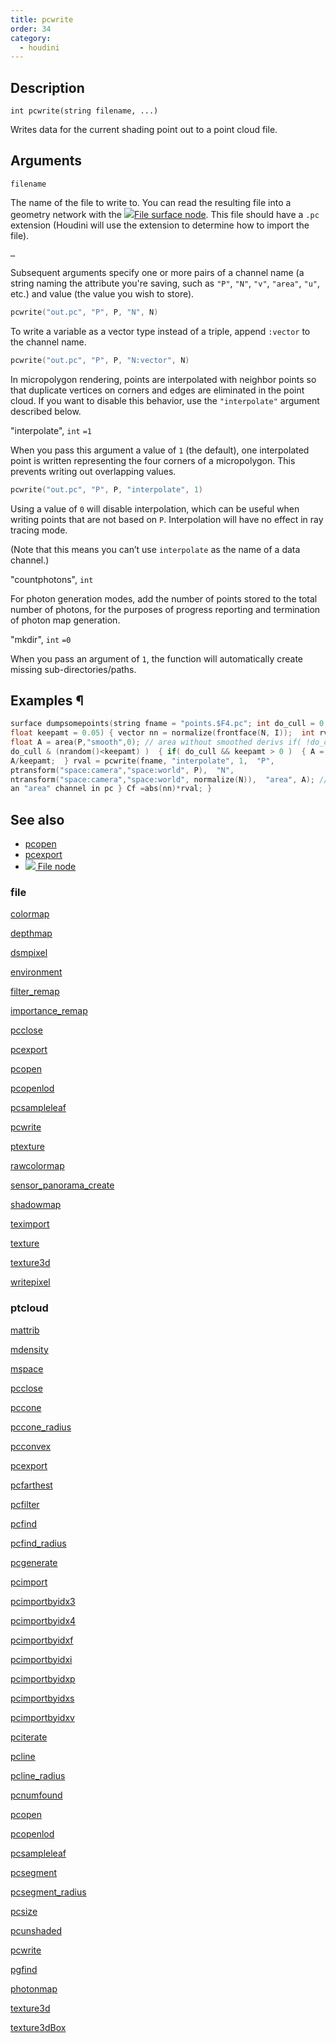 ```yaml
---
title: pcwrite
order: 34
category:
  - houdini
---
```


## Description

`int pcwrite(string filename, ...)`

Writes data for the current shading point out to a point cloud file.

## Arguments

`filename`

The name of the file to write to. You can read the resulting file into a
geometry network with the [![](../../icons/COMMON/file.svg)File surface
node](../../nodes/sop/file.html "Reads, writes, or caches geometry on disk.").
This file should have a `.pc` extension (Houdini will use the extension to
determine how to import the file).

`…`

Subsequent arguments specify one or more pairs of a channel name (a string
naming the attribute you're saving, such as `"P"`, `"N"`, `"v"`, `"area"`,
`"u"`, etc.) and value (the value you wish to store).

```c
pcwrite("out.pc", "P", P, "N", N)
```

To write a variable as a vector type instead of a triple, append `:vector` to
the channel name.

```c
pcwrite("out.pc", "P", P, "N:vector", N)
```

In micropolygon rendering, points are interpolated with neighbor points so
that duplicate vertices on corners and edges are eliminated in the point
cloud. If you want to disable this behavior, use the `"interpolate"` argument
described below.

"interpolate", `int` `=1`

When you pass this argument a value of `1` (the default), one interpolated
point is written representing the four corners of a micropolygon. This
prevents writing out overlapping values.

```c
pcwrite("out.pc", "P", P, "interpolate", 1)
```

Using a value of `0` will disable interpolation, which can be useful when
writing points that are not based on `P`. Interpolation will have no effect in
ray tracing mode.

(Note that this means you can’t use `interpolate` as the name of a data
channel.)

"countphotons", `int`

For photon generation modes, add the number of points stored to the total
number of photons, for the purposes of progress reporting and termination of
photon map generation.

"mkdir", `int` `=0`

When you pass an argument of `1`, the function will automatically create
missing sub-directories/paths.

## Examples ¶

```c
surface dumpsomepoints(string fname = "points.$F4.pc"; int do_cull = 0;
float keepamt = 0.05) { vector nn = normalize(frontface(N, I));  int rval=0;
float A = area(P,"smooth",0); // area without smoothed derivs if( !do_cull|
do_cull & (nrandom()<keepamt) )  { if( do_cull && keepamt > 0 )  { A =
A/keepamt;  } rval = pcwrite(fname, "interpolate", 1,  "P",
ptransform("space:camera","space:world", P),  "N",
ntransform("space:camera","space:world", normalize(N)),  "area", A); // output
an "area" channel in pc } Cf =abs(nn)*rval; }
```

## See also

- [pcopen](pcopen.html)
- [pcexport](pcexport.html)
- [![](../../icons/COMMON/file.svg) File node](../../nodes/sop/file.html)

### file

[colormap](colormap.html)

[depthmap](depthmap.html)

[dsmpixel](dsmpixel.html)

[environment](environment.html)

[filter_remap](filter_remap.html)

[importance_remap](importance_remap.html)

[pcclose](pcclose.html)

[pcexport](pcexport.html)

[pcopen](pcopen.html)

[pcopenlod](pcopenlod.html)

[pcsampleleaf](pcsampleleaf.html)

[pcwrite](pcwrite.html)

[ptexture](ptexture.html)

[rawcolormap](rawcolormap.html)

[sensor_panorama_create](sensor_panorama_create.html)

[shadowmap](shadowmap.html)

[teximport](teximport.html)

[texture](texture.html)

[texture3d](texture3d.html)

[writepixel](writepixel.html)

### ptcloud

[mattrib](mattrib.html)

[mdensity](mdensity.html)

[mspace](mspace.html)

[pcclose](pcclose.html)

[pccone](pccone.html)

[pccone_radius](pccone_radius.html)

[pcconvex](pcconvex.html)

[pcexport](pcexport.html)

[pcfarthest](pcfarthest.html)

[pcfilter](pcfilter.html)

[pcfind](pcfind.html)

[pcfind_radius](pcfind_radius.html)

[pcgenerate](pcgenerate.html)

[pcimport](pcimport.html)

[pcimportbyidx3](pcimportbyidx3.html)

[pcimportbyidx4](pcimportbyidx4.html)

[pcimportbyidxf](pcimportbyidxf.html)

[pcimportbyidxi](pcimportbyidxi.html)

[pcimportbyidxp](pcimportbyidxp.html)

[pcimportbyidxs](pcimportbyidxs.html)

[pcimportbyidxv](pcimportbyidxv.html)

[pciterate](pciterate.html)

[pcline](pcline.html)

[pcline_radius](pcline_radius.html)

[pcnumfound](pcnumfound.html)

[pcopen](pcopen.html)

[pcopenlod](pcopenlod.html)

[pcsampleleaf](pcsampleleaf.html)

[pcsegment](pcsegment.html)

[pcsegment_radius](pcsegment_radius.html)

[pcsize](pcsize.html)

[pcunshaded](pcunshaded.html)

[pcwrite](pcwrite.html)

[pgfind](pgfind.html)

[photonmap](photonmap.html)

[texture3d](texture3d.html)

[texture3dBox](texture3dBox.html)
